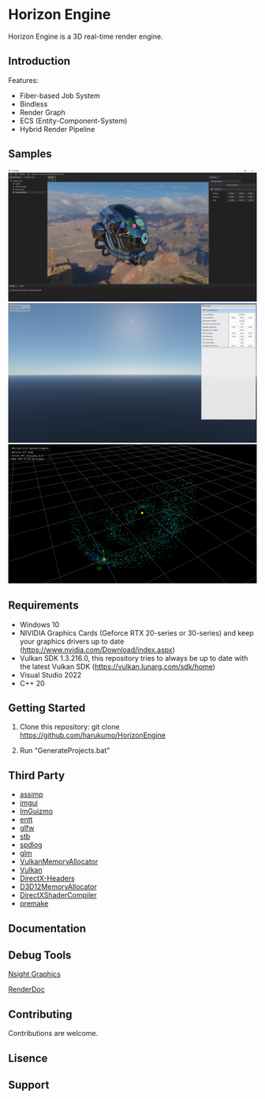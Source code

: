 # Horizon Engine
Horizon Engine is a 3D real-time render engine.

## Introduction
Features:
* Fiber-based Job System
* Bindless
* Render Graph
* ECS (Entity-Component-System)
* Hybrid Render Pipeline

## Samples
![image](/Screenshots/screenshot_editor.png)
![image](/Screenshots/screenshot_sky_atmosphere.png)
![image](/Screenshots/screenshot_particle_system.png)

## Requirements
* Windows 10
* NIVIDIA Graphics Cards (Geforce RTX 20-series or 30-series) and keep your graphics drivers up to date (https://www.nvidia.com/Download/index.aspx)
* Vulkan SDK 1.3.216.0, this repository tries to always be up to date with the latest Vulkan SDK (https://vulkan.lunarg.com/sdk/home)
* Visual Studio 2022
* C++ 20

## Getting Started

1. Clone this repository: git clone https://github.com/harukumo/HorizonEngine

2. Run "GenerateProjects.bat"

## Third Party
* [assimp](https://github.com/assimp/assimp)
* [imgui](https://github.com/ocornut/imgui)
* [ImGuizmo](https://github.com/CedricGuillemet/ImGuizmo)
* [entt](https://github.com/skypjack/entt)
* [glfw](https://github.com/glfw/glfw)
* [stb](https://github.com/nothings/stb)
* [spdlog](https://github.com/gabime/spdlog)
* [glm](https://github.com/g-truc/glm)
* [VulkanMemoryAllocator](https://github.com/GPUOpen-LibrariesAndSDKs/VulkanMemoryAllocator)
* [Vulkan](https://www.khronos.org/vulkan)
* [DirectX-Headers](https://github.com/microsoft/DirectX-Headers)
* [D3D12MemoryAllocator](https://github.com/GPUOpen-LibrariesAndSDKs/D3D12MemoryAllocator)
* [DirectXShaderCompiler](https://github.com/microsoft/DirectXShaderCompiler)
* [premake](https://github.com/premake/premake-core)

## Documentation

## Debug Tools

[Nsight Graphics](https://developer.nvidia.com/nsight-graphics)

[RenderDoc](https://renderdoc.org/)

## Contributing

Contributions are welcome.

## Lisence

## Support